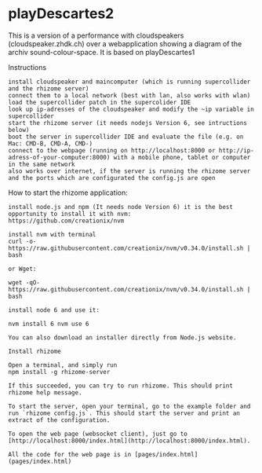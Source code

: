 # playDescartes2

This is a version of a performance with cloudspeakers (cloudspeaker.zhdk.ch) over a webapplication showing a diagram of the archiv sound-colour-space.
It is based on playDescartes1

Instructions

    install cloudspeaker and maincomputer (which is running supercollider and the rhizome server)
    connect them to a local network (best with lan, also works with wlan)
    load the supercollider patch in the supercolider IDE
    look up ip-adresses of the cloudspeaker and modify the ~ip variable in supercollider
    start the rhizome server (it needs nodejs Version 6, see intructions below)
    boot the server in supercollider IDE and evaluate the file (e.g. on Mac: CMD-B, CMD-A, CMD-)
    connect to the webpage (running on http://localhost:8000 or http://ip-adress-of-your-computer:8000) with a mobile phone, tablet or computer in the same network
    also works over internet, if the server is running the rhizome server and the ports which are configurated the config.js are open

How to start the rhizome application:

    install node.js and npm (It needs node Version 6) it is the best opportunity to install it with nvm:
    https://github.com/creationix/nvm

    install nvm with terminal
    curl -o- https://raw.githubusercontent.com/creationix/nvm/v0.34.0/install.sh | bash

    or Wget:

    wget -qO- https://raw.githubusercontent.com/creationix/nvm/v0.34.0/install.sh | bash

    install node 6 and use it:

    nvm install 6 nvm use 6

    You can also download an installer directly from Node.js website.

    Install rhizome

    Open a terminal, and simply run 
    npm install -g rhizome-server
    
    If this succeeded, you can try to run rhizome. This should print rhizome help message.

    To start the server, open your terminal, go to the example folder and run `rhizome config.js`. This should start the server and print an extract of the configuration.

    To open the web page (websocket client), just go to [http://localhost:8000/index.html](http://localhost:8000/index.html).

    All the code for the web page is in [pages/index.html](pages/index.html) 


